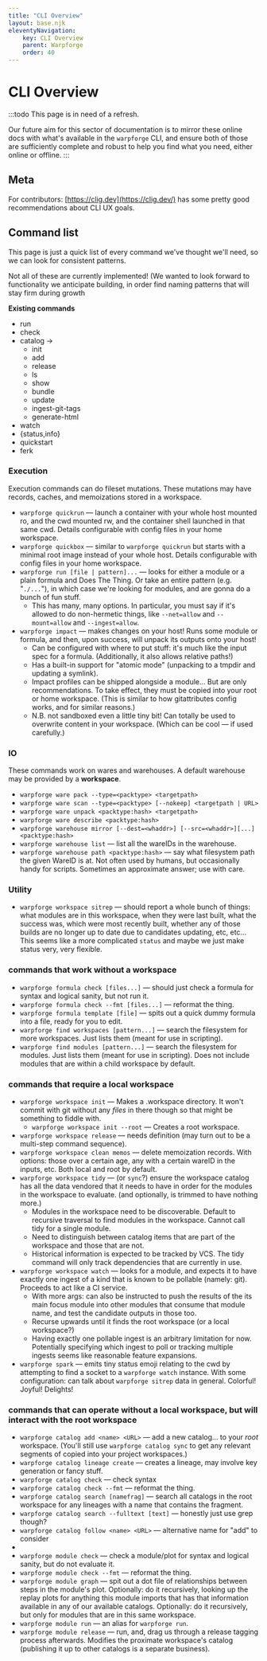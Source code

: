 ```yaml
---
title: "CLI Overview"
layout: base.njk
eleventyNavigation: 
    key: CLI Overview
    parent: Warpforge
    order: 40
---
```


CLI Overview
============

:::todo
This page is in need of a refresh.

Our future aim for this sector of documentation is to mirror these online docs with what's available in the `warpforge` CLI,
and ensure both of those are sufficiently complete and robust to help you find what you need, either online or offline.
:::


## Meta

For contributors: [https://clig.dev](https://clig.dev/) has some pretty good recommendations about CLI UX goals.

## Command list

This page is just a quick list of every command we've thought we'll need, so we can look for consistent patterns.

Not all of these are currently implemented!  (We wanted to look forward to functionality we anticipate building, in order find naming patterns that will stay firm during growth

**Existing commands**

- run
- check
- catalog →
    - init
    - add
    - release
    - ls
    - show
    - bundle
    - update
    - ingest-git-tags
    - generate-html
- watch
- {status,info}
- quickstart
- ferk

### Execution

Execution commands can do fileset mutations. These mutations may have records, caches, and memoizations stored in a workspace.

- `warpforge quickrun` — launch a container with your whole host mounted ro, and the cwd mounted rw, and the container shell launched in that same cwd.  Details configurable with config files in your home workspace.
- `warpforge quickbox` — similar to `warpforge quickrun` but starts with a minimal root image instead of your whole host.  Details configurable with config files in your home workspace.
- `warpforge run [file | pattern]...`  — looks for either a module or a plain formula and Does The Thing.  Or take an entire pattern (e.g. "`./...`"), in which case we're looking for modules, and are gonna do a bunch of fun stuff.
    - This has many, many options.  In particular, you must say if it's allowed to do non-hermetic things, like `--net=allow` and `--mount=allow` and `--ingest=allow`.
- `warpforge impact` — makes changes on your host!  Runs some module or formula, and then, upon success, will unpack its outputs onto your host!
    - Can be configured with where to put stuff: it's much like the input spec for a formula.  (Additionally, it also allows relative paths!)
    - Has a built-in support for "atomic mode" (unpacking to a tmpdir and updating a symlink).
    - Impact profiles can be shipped alongside a module... But are only recommendations.  To take effect, they must be copied into your root or home workspace.  (This is similar to how gitattributes config works, and for similar reasons.)
    - N.B. not sandboxed even a little tiny bit!  Can totally be used to overwrite content in your workspace.  (Which can be cool — if used carefully.)

### IO

These commands work on wares and warehouses. A default warehouse may be provided by a **workspace**.

- `warpforge ware pack --type=<packtype> <targetpath>`
- `warpforge ware scan --type=<packtype> [--nokeep] <targetpath | URL>`
- `warpforge ware unpack <packtype:hash> <targetpath>`
- `warpforge ware describe <packtype:hash>`
- `warpforge warehouse mirror [--dest=<whaddr>] [--src=<whaddr>][...] <packtype:hash>`
- `warpforge warehouse list` — list all the wareIDs in the warehouse.
- `warpforge warehouse path <packtype:hash>` — say what filesystem path the given WareID is at.  Not often used by humans, but occasionally handy for scripts.  Sometimes an approximate answer; use with care.

### Utility

- `warpforge workspace sitrep` — should report a whole bunch of things: what modules are in this workspace, when they were last built, what the success was, which were most recently built, whether any of those builds are no longer up to date due to candidates updating, etc, etc...
This seems like a more complicated `status` and maybe we just make status very, very flexible.

### commands that work without a workspace

- `warpforge formula check [files...]` — should just check a formula for syntax and logical sanity, but not run it.
- `warpforge formula check --fmt [files...]` — reformat the thing.
- `warpforge formula template [file]`  — spits out a quick dummy formula into a file, ready for you to edit.
- `warpforge find workspaces [pattern...]` — search the filesystem for more workspaces.  Just lists them (meant for use in scripting).
- `warpforge find modules [pattern...]` — search the filesystem for modules.  Just lists them (meant for use in scripting).  Does not include modules that are within a child workspace by default.

### commands that require a local workspace

- `warpforge workspace init` — Makes a .workspace directory.  It won't commit with git without any *files* in there though so that might be something to fiddle with.
    - `warpforge workspace init --root` — Creates a root workspace.
- `warpforge workspace release` — needs definition (may turn out to be a multi-step command sequence).
- `warpforge workspace clean memos` — delete memoization records.  With options: those over a certain age, any with a certain wareID in the inputs, etc. Both local and root by default.
- `warpforge workspace tidy` — (or `sync`?) ensure the workspace catalog has all the data vendored that it needs to have in order for the modules in the workspace to evaluate.  (and optionally, is trimmed to have nothing more.)
    - Modules in the workspace need to be discoverable. Default to recursive traversal to find modules in the workspace. Cannot call tidy for a single module.
    - Need to distinguish between catalog items that are part of the workspace and those that are not.
    - Historical information is expected to be tracked by VCS. The tidy command will only track dependencies that are currently in use.
- `warpforge workspace watch` — looks for a module, and expects it to have exactly one ingest of a kind that is known to be pollable (namely: git).  Proceeds to act like a CI service.
    - With more args: can also be instructed to push the results of the its main focus module into other modules that consume that module name, and test the candidate outputs in those too.
    - Recurse upwards until it finds the root workspace (or a local workspace?)
    - Having exactly one pollable ingest is an arbitrary limitation for now. Potentially specifying which ingest to poll or tracking multiple ingests seems like reasonable feature expansions.
- `warpforge spark` — emits tiny status emoji relating to the cwd by attempting to find a socket to a `warpforge watch` instance.  With some configuration: can talk about `warpforge sitrep` data in general.  Colorful!  Joyful!  Delights!

### **commands that can operate without a local workspace, but will interact with the root workspace**

- `warpforge catalog add <name> <URL>` — add a new catalog... to your *root* workspace.  (You'll still use `warpforge catalog sync` to get any relevant segments of copied into your project workspaces.)
- `warpforge catalog lineage create` — creates a lineage, may involve key generation or fancy stuff.
- `warpforge catalog check` — check syntax
- `warpforge catalog check --fmt` — reformat the thing.
- `warpforge catalog search [namefrag]` — search all catalogs in the root workspace for any lineages with a name that contains the fragment.
- `warpforge catalog search --fulltext [text]` — honestly just use grep though?
- `warpforge catalog follow <name> <URL>` — alternative name for "add" to consider
- 
- `warpforge module check` — check a module/plot for syntax and logical sanity, but do not evaluate it.
- `warpforge module check --fmt` — reformat the thing.
- `warpforge module graph` — spit out a dot file of relationships between steps in the module's plot.  Optionally: do it recursively, looking up the replay plots for anything this module imports that has that information available in any of our available catalogs.  Optionally: do it recursively, but only for modules that are in this same workspace.
- `warpforge module run` — an alias for `warpforge run`.
- `warpforge module release` — run, and, drag us through a release tagging process afterwards.  Modifies the proximate workspace's catalog (publishing it up to other catalogs is a separate business).
